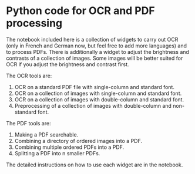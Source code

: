 # Python code for OCR and PDF processing

The notebook included here is a collection of widgets to carry out OCR (only in French and German now, but feel free to add more languages) and to process PDFs. There is additionally a widget to adjust the brightness and contrasts of a collection of images. Some images will be better suited for OCR if you adjust the brightness and contrast first.

The OCR tools are:

1. OCR on a standard PDF file with single-column and standard font.
2. OCR on a collection of images with single-column and standard font.
3. OCR on a collection of images with double-column and standard font.
4. Preprocessing of a collection of images with double-column and non-standard font.

The PDF tools are:

1. Making a PDF searchable.
2. Combining a directory of ordered images into a PDF.
3. Combining multiple ordered PDFs into a PDF.
4. Splitting a PDF into n smaller PDFs.

The detailed instructions on how to use each widget are in the notebook.
